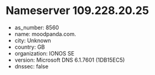# Nameserver 109.228.20.25

* as_number: 8560
* name: moodpanda.com.
* city: Unknown
* country: GB
* organization: IONOS SE
* version: Microsoft DNS 6.1.7601 (1DB15EC5)
* dnssec: false
